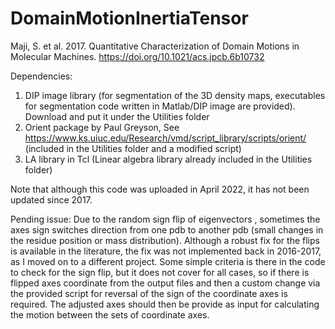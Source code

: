 # DomainMotionInertiaTensor
Maji, S. et al. 2017. Quantitative Characterization of Domain Motions in Molecular Machines. 
https://doi.org/10.1021/acs.jpcb.6b10732

Dependencies:
1. DIP image library (for segmentation of the 3D density maps, executables for segmentation code written in Matlab/DIP image are provided). Download and put it under the Utilities folder
2. Orient package by Paul Greyson, See https://www.ks.uiuc.edu/Research/vmd/script_library/scripts/orient/ (included in the Utilities folder and a modified script)
4. LA library in Tcl (Linear algebra library already included in the Utilities folder) 

Note that although this code was uploaded in April 2022, it has not been updated since 2017. 

Pending issue:  Due to the random sign flip of eigenvectors , sometimes the axes sign switches direction from one pdb to another pdb (small changes in the residue position or mass distribution). Although a robust fix for the flips is available in the literature, the fix was not implemented back in 2016-2017, as I moved on to a different project.
Some simple criteria is there in the code to check for the sign flip, but it does not cover for all cases, so if there is flipped axes coordinate from the output files and then a custom change via the provided script for reversal of the sign of the coordinate axes is required. The adjusted axes should then be provide as input for calculating the motion between the sets of coordinate axes.
